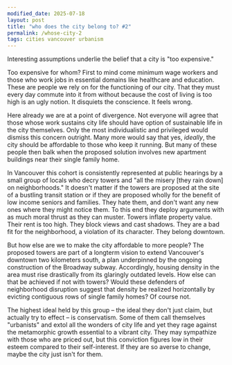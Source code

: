```yaml
---
modified_date: 2025-07-18
layout: post
title: "who does the city belong to? #2"
permalink: /whose-city-2
tags: cities vancouver urbanism
---
```


Interesting assumptions underlie the belief that a city is "too expensive."
<!--more-->
Too expensive for whom?
First to mind come minimum wage workers and those who work jobs in essential domains like healthcare and education.
These are people we rely on for the functioning of our city.
That they must every day commute into it from without because the cost of living is too high is an ugly notion.
It disquiets the conscience.
It feels wrong.

Here already we are at a point of divergence.
Not everyone will agree that those whose work sustains city life should have option of sustainable life in the city themselves.
Only the most individualistic and privileged would dismiss this concern outright.
Many more would say that yes, _ideally_, the city should be affordable to those who keep it running.
But many of these people then balk when the proposed solution involves new apartment buildings near their single family home.

In Vancouver this cohort is consistently represented at public hearings by a small group of locals who decry towers and "all the misery [they rain down] on neighborhoods."
It doesn't matter if the towers are proposed at the site of a bustling transit station or if they are proposed wholly for the benefit of low income seniors and families.
They hate them, and don't want any new ones where they might notice them.
To this end they deploy arguments with as much moral thrust as they can muster.
Towers inflate property value.
Their rent is too high.
They block views and cast shadows.
They are a bad fit for the neighborhood, a violation of its character.
They belong downtown.

But how else are we to make the city affordable to more people?
The proposed towers are part of a longterm vision to extend Vancouver's downtown two kilometers south, a plan underpinned by the ongoing construction of the Broadway subway.
Accordingly, housing density in the area must rise drastically from its glaringly outdated levels.
How else can that be achieved if not with towers?
Would these defenders of neighborhood disruption suggest that density be realized horizontally by evicting contiguous rows of single family homes?
Of course not.

The highest ideal held by this group – the ideal they don't just claim, but actually try to effect – is conservatism.
Some of them call themselves "urbanists" and extol all the wonders of city life and yet they rage against the metamorphic growth essential to a vibrant city.
They may sympathize with those who are priced out, but this conviction figures low in their esteem compared to their self-interest.
If they are so averse to change, maybe the city just isn't for them.